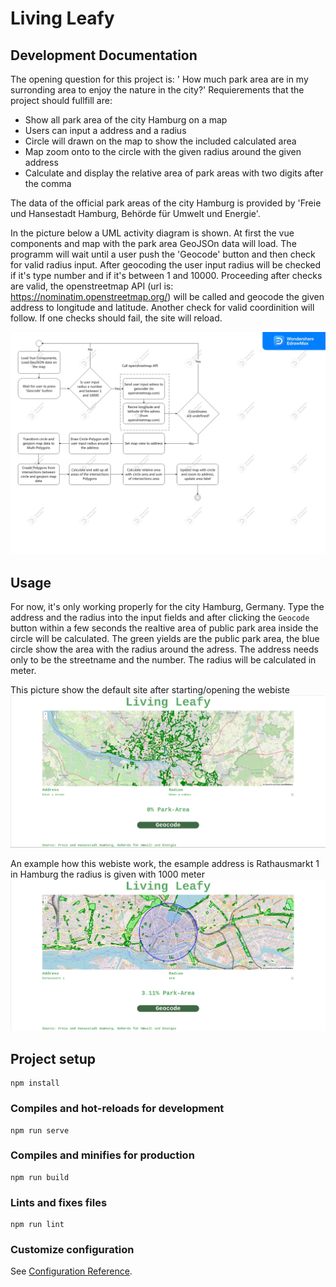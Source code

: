 # Living Leafy

## Development Documentation

The opening question for this project is: ' How much park area are in my surronding area to enjoy the nature in the city?'
Requierements that the project should fullfill are:
* Show all park area of the city Hamburg on a map
* Users can input a address and a radius
* Circle will drawn on the map to show the included calculated area 
* Map zoom onto to the circle with the given radius around the given address
* Calculate and display the relative area of park areas with two digits after the comma

The data of the official park areas of the city Hamburg is provided by 'Freie und Hansestadt Hamburg, Behörde für Umwelt und Energie'.

In the picture below a UML activity diagram is shown. At first the vue components and map with the park area GeoJSOn data will load. 
The programm will wait until a user push the 'Geocode' button and then check for valid radius input. After geocoding the user input 
radius will be checked if it's type number and if it's between 1 and 10000. Proceeding after checks are valid, the openstreetmap API
(url is: https://nominatim.openstreetmap.org/) will be called and geocode the given address to longitude and latitude. Another check 
for valid coordinition will follow. If one checks should fail, the site will reload.



![Alt text](./docs/images/Living-Leafy-UML-v0.2.jpg)
## Usage

For now, it's only working properly for the city Hamburg, Germany. 
Type the address and the radius into the input fields and after clicking the `Geocode` button within a few
seconds the realtive area of public park area inside the circle will be calculated. 
The green yields are the public park area, the blue circle show the area with the radius around the adress.
The address needs only to be the streetname and the number.
The radius will be calculated in meter.

This picture show the default site after starting/opening the webiste
![Alt text](./docs/images/Living-Leafy-Default.png?raw=true "Default Site")

An example how this webiste work, the esample address is Rathausmarkt 1 in Hamburg the radius is given with 1000 meter
![Alt text](./docs/images/Living-Leafy-Rathausmarkt.png??raw=true "Example with Rathausmarkt 1, Hamburg")

## Project setup
```
npm install
```

### Compiles and hot-reloads for development
```
npm run serve
```

### Compiles and minifies for production
```
npm run build
```

### Lints and fixes files
```
npm run lint
```

### Customize configuration
See [Configuration Reference](https://cli.vuejs.org/config/).
